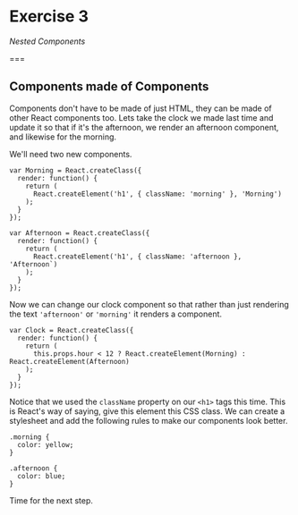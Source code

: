 # Exercise 3
_Nested Components_

===

## Components made of Components
Components don't have to be made of just HTML, they can be made of other React components too. Lets take the clock we made last time and update it so that if it's the afternoon, we render an afternoon component, and likewise for the morning.

We'll need two new components.

```
var Morning = React.createClass({
  render: function() {
    return (
      React.createElement('h1', { className: 'morning' }, 'Morning')
    );
  }
});

var Afternoon = React.createClass({
  render: function() {
    return (
      React.createElement('h1', { className: 'afternoon }, 'Afternoon`)
    );
  }
});
```

Now we can change our clock component so that rather than just rendering the text `'afternoon'` or `'morning'` it renders a component.

```
var Clock = React.createClass({
  render: function() {
    return (
      this.props.hour < 12 ? React.createElement(Morning) : React.createElement(Afternoon) 
    );
  }
});
```

Notice that we used the `className` property on our `<h1>` tags this time. This is React's way of saying, give this element this CSS class. We can create a stylesheet and add the following rules to make our components look better.

```
.morning {
  color: yellow;
}

.afternoon {
  color: blue;
}
```

Time for the next step.

